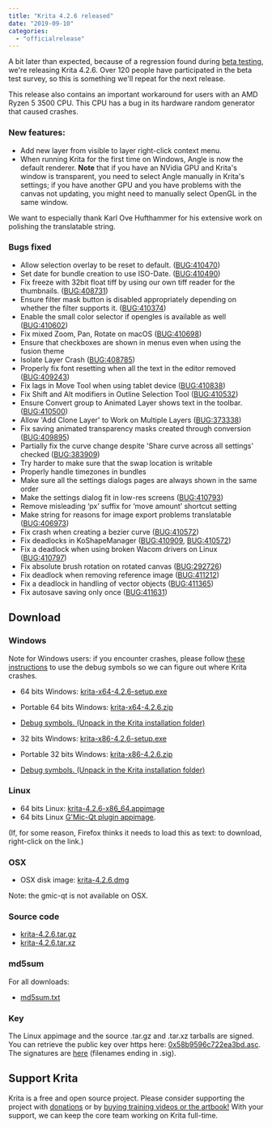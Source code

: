 ```yaml
---
title: "Krita 4.2.6 released"
date: "2019-09-10"
categories: 
  - "officialrelease"
---
```


A bit later than expected, because of a regression found during [beta testing](https://krita.org/en/item/help-beta-test-krita-4-2-6/), we're releasing Krita 4.2.6. Over 120 people have participated in the beta test survey, so this is something we'll repeat for the next release.

This release also contains an important workaround for users with an AMD Ryzen 5 3500 CPU. This CPU has a bug in its hardware random generator that caused crashes.

### New features:

- Add new layer from visible to layer right-click context menu.
- When running Krita for the first time on Windows, Angle is now the default renderer. **Note** that if you have an NVidia GPU and Krita's window is transparent, you need to select Angle manually in Krita's settings; if you have another GPU and you have problems with the canvas not updating, you might need to manually select OpenGL in the same window.

We want to especially thank Karl Ove Hufthammer for his extensive work on polishing the translatable string.

### Bugs fixed

- Allow selection overlay to be reset to default. ([BUG:410470](https://bugs.kde.org/show_bug.cgi?id=410470))
- Set date for bundle creation to use ISO-Date. ([BUG:410490](https://bugs.kde.org/show_bug.cgi?id=410490))
- Fix freeze with 32bit float tiff by using our own tiff reader for the thumbnails. ([BUG:408731](https://bugs.kde.org/show_bug.cgi?id=408731))
- Ensure filter mask button is disabled appropriately depending on whether the filter supports it. ([BUG:410374](https://bugs.kde.org/show_bug.cgi?id=410374))
- Enable the small color selector if opengles is available as well ([BUG:410602](https://bugs.kde.org/show_bug.cgi?id=410602))
- Fix mixed Zoom, Pan, Rotate on macOS ([BUG:410698](https://bugs.kde.org/show_bug.cgi?id=410698))
- Ensure that checkboxes are shown in menus even when using the fusion theme
- Isolate Layer Crash ([BUG:408785](https://bugs.kde.org/show_bug.cgi?id=408785))
- Properly fix font resetting when all the text in the editor removed ([BUG:409243](https://bugs.kde.org/show_bug.cgi?id=409243))
- Fix lags in Move Tool when using tablet device ([BUG:410838](https://bugs.kde.org/show_bug.cgi?id=410838))
- Fix Shift and Alt modifiers in Outline Selection Tool ([BUG:410532](https://bugs.kde.org/show_bug.cgi?id=410532))
- Ensure Convert group to Animated Layer shows text in the toolbar. ([BUG:410500](https://bugs.kde.org/show_bug.cgi?id=410500))
- Allow 'Add Clone Layer' to Work on Multiple Layers ([BUG:373338](https://bugs.kde.org/show_bug.cgi?id=373338))
- Fix saving animated transparency masks created through conversion ([BUG:409895](https://bugs.kde.org/show_bug.cgi?id=409895))
- Partially fix the curve change despite 'Share curve across all settings' checked ([BUG:383909](https://bugs.kde.org/show_bug.cgi?id=383909))
- Try harder to make sure that the swap location is writable
- Properly handle timezones in bundles
- Make sure all the settings dialogs pages are always shown in the same order
- Make the settings dialog fit in low-res screens ([BUG:410793](https://bugs.kde.org/show_bug.cgi?id=410793))
- Remove misleading ‘px’ suffix for ‘move amount’ shortcut setting
- Make string for reasons for image export problems translatable ([BUG:406973](https://bugs.kde.org/show_bug.cgi?id=406973))
- Fix crash when creating a bezier curve ([BUG:410572](https://bugs.kde.org/show_bug.cgi?id=410572))
- Fix deadlocks in KoShapeManager ([BUG:410909](https://bugs.kde.org/show_bug.cgi?id=410909), [BUG:410572](https://bugs.kde.org/show_bug.cgi?id=410572))
- Fix a deadlock when using broken Wacom drivers on Linux ([BUG:410797](https://bugs.kde.org/show_bug.cgi?id=410797))
- Fix absolute brush rotation on rotated canvas ([BUG:292726](https://bugs.kde.org/show_bug.cgi?id=292726))
- Fix deadlock when removing reference image ([BUG:411212](https://bugs.kde.org/show_bug.cgi?id=411212))
- Fix a deadlock in handling of vector objects ([BUG:411365](https://bugs.kde.org/show_bug.cgi?id=411365))
- Fix autosave saving only once ([BUG:411631](https://bugs.kde.org/show_bug.cgi?id=411631))

## Download

### Windows

Note for Windows users: if you encounter crashes, please follow [these instructions](https://docs.krita.org/en/reference_manual/dr_minw_debugger.html#dr-minw) to use the debug symbols so we can figure out where Krita crashes.

- 64 bits Windows: [krita-x64-4.2.6-setup.exe](https://download.kde.org/stable/krita/4.2.6/krita-x64-4.2.6-setup.exe)
- Portable 64 bits Windows: [krita-x64-4.2.6.zip](https://download.kde.org/stable/krita/4.2.6/krita-x64-4.2.6.zip)
- [Debug symbols. (Unpack in the Krita installation folder)](https://download.kde.org/stable/krita/4.2.6/krita-x64-4.2.6-dbg.zip)

- 32 bits Windows: [krita-x86-4.2.6-setup.exe](https://download.kde.org/stable/krita/4.2.6/krita-x86-4.2.6-setup.exe)
- Portable 32 bits Windows: [krita-x86-4.2.6.zip](https://download.kde.org/stable/krita/4.2.6/krita-x86-4.2.6.zip)
- [Debug symbols. (Unpack in the Krita installation folder)](https://download.kde.org/stable/krita/4.2.6/krita-x86-4.2.6-dbg.zip)

### Linux

- 64 bits Linux: [krita-4.2.6-x86\_64.appimage](https://download.kde.org/stable/krita/4.2.6/krita-4.2.6-x86_64.appimage)
- 64 bits Linux [G'Mic-Qt plugin appimage](https://download.kde.org/stable/krita/4.2.6/gmic_krita_qt-x86_64.appimage).

(If, for some reason, Firefox thinks it needs to load this as text: to download, right-click on the link.)

### OSX

- OSX disk image: [krita-4.2.6.dmg](https://download.kde.org/stable/krita/4.2.6/krita-4.2.6.dmg)

Note: the gmic-qt is not available on OSX.

### Source code

- [krita-4.2.6.tar.gz](https://download.kde.org/stable/krita/4.2.6/krita-4.2.6.tar.gz)
- [krita-4.2.6.tar.xz](https://download.kde.org/stable/krita/4.2.6/krita-4.2.6.tar.xz)

### md5sum

For all downloads:

- [md5sum.txt](https://download.kde.org/stable/krita/4.2.6/md5sum.txt)

### Key

The Linux appimage and the source .tar.gz and .tar.xz tarballs are signed. You can retrieve the public key over https here: [0x58b9596c722ea3bd.asc](https://share.kde.org/index.php/s/fJ99V5mZvuyD0z8). The signatures are [here](http://download.kde.org/unstable/krita/4.2.0-beta2/) (filenames ending in .sig).

## Support Krita

Krita is a free and open source project. Please consider supporting the project with [donations](https://krita.org/en/support-us/donations/) or by [buying training videos or the artbook!](https://krita.org/en/support-us/shop) With your support, we can keep the core team working on Krita full-time.
